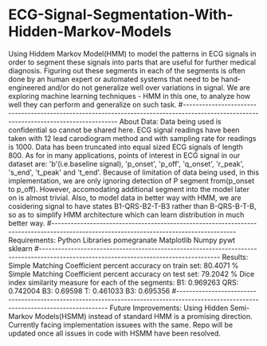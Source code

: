 # ECG-Signal-Segmentation-With-Hidden-Markov-Models
Using Hiddem Markov Model(HMM) to model the patterns in ECG signals in order to segment these signals into parts that are useful for further medical diagnosis. Figuring out these segments in each of the segments is often done by an human expert or automated systems that need to be hand-engineered and/or do not generalize well over variations in signal. We are exploring machine learning techniques - HMM in this one, to analyze how well they can perform and generalize on such task.
#---------------------------------------------------------------------------------------------------------------------------------------
About Data:
Data being used is confidential so cannot be shared here.
ECG signal readings have been taken with 12 lead carodiogram method and with sampling rate for readings is 1000. Data has been truncated into equal sized ECG signals of length 800. 
As for in many applications, points of interest in ECG signal in our dataset are: 
'b'(i.e.baseline signal), 'p_onset', 'p_off', 'q_onset', 'r_peak', 's_end', 't_peak' and 't_end'.
Because of limitation of data being used, in this implementation, we are only ignoring detection of P segment from(p_onset to p_off). However, accomodating additional segment into the model later on is almost trivial.
Also, to model data in better way with HMM, we are cosidering signal to have states B1-QRS-B2-T-B3 rather than B-QRS-B-T-B, so as to simplify HMM architecture which can learn distribution in much better way.
#---------------------------------------------------------------------------------------------------------------------------------------
Requirements: Python Libraries 
pomegranate 
Matplotlib
Numpy
pywt
sklearn
#--------------------------------------------------------------------------------------------------------------------------------------
Results:
Simple Matching Coefficient percent accuracy on train set: 80.4071 %
Simple Matching Coefficient percent accuracy on test set: 79.2042 %
Dice index similarity measure for each of the segments:
B1: 0.969263
QRS: 0.742004
B3: 0.69598
T: 0.461033
B3: 0.695356
#--------------------------------------------------------------------------------------------------------------------------------------
Future Improvements: Using Hidden Semi-Markov Models(HSMM) instead of standard HMM is a promising direction. Currently facing implementation issuees with the same. Repo will be updated once all issues in code with HSMM have been resolved.
